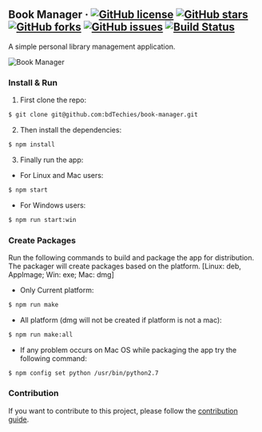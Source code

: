 ## Book Manager &middot; [![GitHub license](https://img.shields.io/github/license/bdTechies/book-manager.svg?style=popout)](https://github.com/bdTechies/book-manager/blob/master/LICENSE.md) [![GitHub stars](https://img.shields.io/github/stars/bdTechies/book-manager.svg?style=popout)](https://github.com/bdTechies/book-manager/stargazers) [![GitHub forks](https://img.shields.io/github/forks/bdTechies/book-manager.svg?style=popout)](https://github.com/bdTechies/book-manager/network) [![GitHub issues](https://img.shields.io/github/issues/bdTechies/book-manager.svg?style=popout)](https://github.com/bdTechies/book-manager/issues) [![Build Status](https://travis-ci.com/bdTechies/book-manager.svg?branch=master)](https://travis-ci.com/bdTechies/book-manager)

A simple personal library management application.

![Book Manager](https://cdn.rawgit.com/bdTechies/cdn/ae91723d02f6e5ba222da5a62315e628ff55df3e/images/book-manager-welcome-screen.png)

### Install & Run

1.  First clone the repo:

```bash
$ git clone git@github.com:bdTechies/book-manager.git
```

2.  Then install the dependencies:

```bash
$ npm install
```

3.  Finally run the app:

- For Linux and Mac users:

```bash
$ npm start
```

- For Windows users:

```bash
$ npm run start:win
```

### Create Packages

Run the following commands to build and package the app for distribution. The packager will create packages based on the platform. [Linux: deb, AppImage; Win: exe; Mac: dmg]

- Only Current platform:

```bash
$ npm run make
```

- All platform (dmg will not be created if platform is not a mac):

```bash
$ npm run make:all
```

- If any problem occurs on Mac OS while packaging the app try the following command:

```bash
$ npm config set python /usr/bin/python2.7
```

### Contribution

If you want to contribute to this project, please follow the [contribution guide](https://github.com/bdTechies/book-manager/blob/master/CONTRIBUTING.md).
